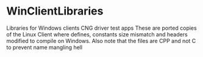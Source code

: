 # WinClientLibraries
Libraries for Windows clients CNG driver test apps
These are ported copies of the Linux Client where defines, constants size mismatch and headers modified to compile on Windows. Also note that the
files are CPP and not C to prevent name mangling hell
